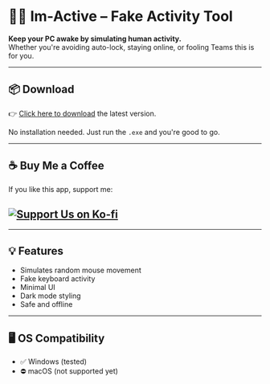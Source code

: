 # 🧍‍♂️ Im-Active – Fake Activity Tool

**Keep your PC awake by simulating human activity.**  
Whether you're avoiding auto-lock, staying online, or fooling Teams this is for you.

---

## 📦 Download

👉 [Click here to download](https://github.com/GhassenEljday/Im-Active/releases) the latest version.

No installation needed. Just run the `.exe` and you're good to go.

---

## ☕ Buy Me a Coffee

If you like this app, support me:

## [![Support Us on Ko-fi](https://ko-fi.com/img/githubbutton_sm.svg)](https://ko-fi.com/J3J5CGNZQ)

---

## 💡 Features

- Simulates random mouse movement
- Fake keyboard activity
- Minimal UI
- Dark mode styling
- Safe and offline

---

## 🖥️ OS Compatibility

- ✅ Windows (tested)
- ⛔ macOS (not supported yet)
